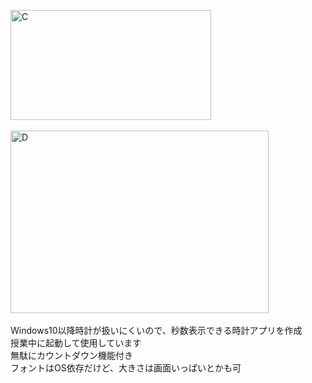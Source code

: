 <img width="321" height="176" alt="C" src="https://github.com/user-attachments/assets/62afe9a9-3422-4e3d-890f-7d6bedcb149e" /></br>
</br>
<img width="413" height="292" alt="D" src="https://github.com/user-attachments/assets/5c6cec00-ad54-4854-bf04-f70f24df6c6f" /></br>
</br>
Windows10以降時計が扱いにくいので、秒数表示できる時計アプリを作成</br>
授業中に起動して使用しています</br>
無駄にカウントダウン機能付き</br>
フォントはOS依存だけど、大きさは画面いっぱいとかも可</br>
</br>

